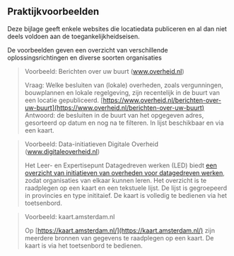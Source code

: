 ## Praktijkvoorbeelden
Deze bijlage geeft enkele websites die locatiedata publiceren en al dan niet deels voldoen aan de toegankelijkheidseisen.

De voorbeelden geven een overzicht van verschillende oplossingsrichtingen
en diverse soorten organisaties

> Voorbeeld: Berichten over uw buurt (www.overheid.nl)
>
> Vraag: Welke besluiten van (lokale) overheden, zoals vergunningen, bouwplannen en lokale regelgeving, zijn recentelijk in de buurt van een locatie gepubliceerd. [https://www.overheid.nl/berichten-over-uw-buurt](https://www.overheid.nl/berichten-over-uw-buurt)
> Antwoord: de besluiten in de buurt van het opgegeven adres, gesorteerd op datum en nog na te filteren. In lijst beschikbaar en via een kaart.


> Voorbeeld: Data-initiatieven Digitale Overheid (www.digitaleoverheid.nl)
>
> Het Leer- en Expertisepunt Datagedreven werken (LED) biedt [een overzicht van initiatieven van overheden voor datagedreven werken](https://www.digitaleoverheid.nl/overzicht-van-alle-onderwerpen/nieuwe-technologieen-data-en-ethiek/het-led/overzicht-data-initiatieven/), zodat organisaties van elkaar kunnen leren.
> Het overzicht is te raadplegen op een kaart en een tekstuele lijst. De lijst is gegroepeerd in provincies en type inititaief. De kaart is volledig te bedienen via het toetsenbord.


> Voorbeeld: kaart.amsterdam.nl
>
> Op [https://kaart.amsterdam.nl/](https://kaart.amsterdam.nl/) zijn meerdere bronnen van gegevens te raadplegen op een kaart. De kaart is via het toetsenbord te bedienen.
